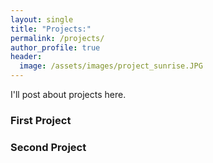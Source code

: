 ```yaml
---
layout: single
title: "Projects:"
permalink: /projects/
author_profile: true
header:
  image: /assets/images/project_sunrise.JPG
---
```


I'll post about projects here.

### First Project


### Second Project